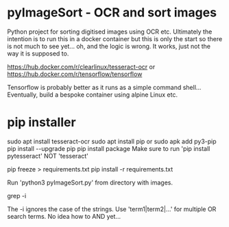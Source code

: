 # pyImageSort - OCR and sort images

Python project for sorting digitised images using OCR etc. Ultimately the intention is to run this in a docker container but this is only the start so there is not much to see yet... oh, and the logic is wrong. It works, just not the way it is supposed to. 

https://hub.docker.com/r/clearlinux/tesseract-ocr or https://hub.docker.com/r/tensorflow/tensorflow 

Tensorflow is probably better as it runs as a simple command shell... Eventually, build a bespoke container using alpine Linux etc. 


# pip installer 
sudo apt install tesseract-ocr
sudo apt install pip or sudo apk add py3-pip 
pip install --upgrade pip
pip install package 
Make sure to run 'pip install pytesseract' NOT 'tesseract' 
  
pip freeze > requirements.txt 
pip install -r requirements.txt 

Run 'python3 pyImageSort.py' from directory with images. 

grep -i <search term> The -i ignores the case of the strings. Use 'term1|term2|...' for multiple OR search terms. No idea how to AND yet...
